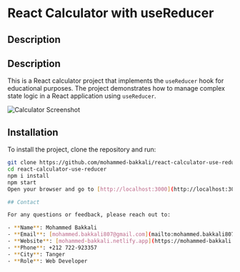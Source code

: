 # React Calculator with useReducer

## Description
## Description
This is a React calculator project that implements the `useReducer` hook for educational purposes. The project demonstrates how to manage complex state logic in a React application using `useReducer`.

![Calculator Screenshot](assets/images/calculator.png)

## Installation

To install the project, clone the repository and run:

```bash
git clone https://github.com/mohammed-bakkali/react-calculator-use-reducer.git
cd react-calculator-use-reducer
npm i install
npm start
Open your browser and go to [http://localhost:3000](http://localhost:3000) to see the app in action.

## Contact

For any questions or feedback, please reach out to:

- **Name**: Mohammed Bakkali
- **Email**: [mohammed.bakkali807@gmail.com](mailto:mohammed.bakkali807@gmail.com)
- **Website**: [mohammed-bakkali.netlify.app](https://mohammed-bakkali.netlify.app/)
- **Phone**: +212 722-923357
- **City**: Tanger
- **Role**: Web Developer
```
